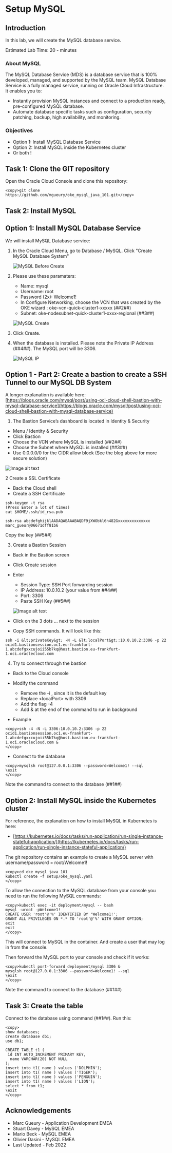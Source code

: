 # Setup MySQL

## Introduction

In this lab, we will create the MySQL database service.

Estimated Lab Time: 20 - minutes

### About MySQL 
The MySQL Database Service (MDS) is a database service that is 100% developed, managed, and supported by the MySQL team. 
MySQL Database Service is a fully managed service, running on Oracle Cloud Infrastructure. It enables you to:
* Instantly provision MySQL instances and connect to a production ready, pre-configured MySQL database.
* Automate database specific tasks such as configuration, security patching, backup, high availability, and monitoring.

### Objectives
* Option 1: Install MySQL Database Service
* Option 2: Install MySQL inside the Kubernetes cluster
* Or both !

## Task 1: Clone the GIT repository
Open the Oracle Cloud Console and clone this repository:

```
<copy>git clone https://github.com/mgueury/oke_mysql_java_101.git</copy>
```
## Task 2: Install MySQL

## Option 1: Install MySQL Database Service

We will install MySQL Database service:

1. In the Oracle Cloud Menu, go to Database / MySQL. Click "Create MySQL Database System"

	![MySQL Before Create](images/mysql-before-create.png)

2. Please use these paramaters:
    - Name: mysql
    - Username: root
    - Password (2x): Welcome1! 
    - In Configure Networking, choose the VCN that was created by the OKE wizard : oke-vcn-quick-cluster1-xxxxx (##2##)
    - Subnet: oke-nodesubnet-quick-cluster1-xxxx-regional (##3##)

	![MySQL Create](images/mysql-create.png)

3. Click Create. 
4. When the database is installed. Please note the Private IP Address (##4##). The MySQL port will be 3306.

	![MySQL IP](images/mysql-ip.png)

## Option 1 - Part 2: Create a bastion to create a SSH Tunnel to our MySQL DB System

A longer explanation is available here:[https://blogs.oracle.com/mysql/post/using-oci-cloud-shell-bastion-with-mysql-database-service](https://blogs.oracle.com/mysql/post/using-oci-cloud-shell-bastion-with-mysql-database-service)


1. The Bastion Service’s dashboard is located in Identity & Security

  - Menu / Identity & Security
  - Click Bastion
  - Choose the VCN where MySQL is installed (##2##)
  - Choose the Subnet where MySQL is installed (##3##)
  - Use 0.0.0.0/0 for the CIDR allow block (See the blog above for more secure solution)

  ![Image alt text](images/bastion-create.png)

2 Create a SSL Certificate

  - Back the Cloud shell
  - Create a SSH Certificate

```
ssh-keygen -t rsa
(Press Enter a lot of times)
cat $HOME/.ssh/id_rsa.pub
```
```
ssh-rsa abcdefghijklAADAQABAAABAQDF9jXWObkl6n482Gxxxxxxxxxxxxxx marc_gueur@06671dff81b6
```

Copy the key (##5##)

3. Create a Bastion Session

  - Back in the Bastion screen
  - Click Create session
  - Enter
    - Session Type: SSH Port forwarding session
    - IP Address: 10.0.10.2 (your value from ##4##)
    - Port: 3306
    - Paste SSH Key (##5##)

	![Image alt text](images/bastion-create-session.png)

- Click on the 3 dots ... next to the session
- Copy SSH commands. It will look like this:

```
ssh -i &lt;privateKey&gt; -N -L &lt;localPort&gt;:10.0.10.2:3306 -p 22 ocid1.bastionsession.oc1.eu-frankfurt-1.abcdefgxxcujoii55b7kq@host.bastion.eu-frankfurt-1.oci.oraclecloud.com
```
4. Try to connect through the bastion 

- Back to the Cloud console
- Modify the command
    - Remove the  -i <privateKey>, since it is the default key
    - Replace &lt;localPort&gt; with 3306
    - Add the flag -4
    - Add & at the end of the command to run in background

- Example
```
<copy>ssh -4 -N -L 3306:10.0.10.2:3306 -p 22 ocid1.bastionsession.oc1.eu-frankfurt-1.abcdefgxxcujoii55b7kq@host.bastion.eu-frankfurt-1.oci.oraclecloud.com &
</copy>
````

- Connect to the database

```
<copy>mysqlsh root@127.0.0.1:3306 --password=Welcome1! --sql
\exit
</copy>
```

Note the command to connect to the database (##1##)

## Option 2: Install MySQL inside the Kubernetes cluster

For reference, the explanation on how to install MySQL in Kubernetes is here:
- [https://kubernetes.io/docs/tasks/run-application/run-single-instance-stateful-application/](https://kubernetes.io/docs/tasks/run-application/run-single-instance-stateful-application/)

The git repository contains an example to create a MySQL server with username/password = root/Welcome1!

```
<copy>cd oke_mysql_java_101
kubectl create -f setup/oke_mysql.yaml 
</copy>
```

To allow the connection to the MySQL database from your console you need
to run the following MySQL commands:

```
<copy>kubectl exec -it deployment/mysql -- bash
mysql -uroot -pWelcome1!
CREATE USER 'root'@'%' IDENTIFIED BY 'Welcome1!';
GRANT ALL PRIVILEGES ON *.* TO 'root'@'%' WITH GRANT OPTION;
exit
exit
</copy>
```
This will connect to MySQL in the container. And create a user that may log in from the console.

Then forward the MySQL port to your console and check if it works:

```
<copy>kubectl port-forward deployment/mysql 3306 &
mysqlsh root@127.0.0.1:3306 --password=Welcome1! --sql
\exit
</copy>
```

Note the command to connect to the database (##1##)

## Task 3: Create the table

Connect to the database using command (##1##). Run this:
```
<copy>
show databases;
create database db1;
use db1;

CREATE TABLE t1 (
 id INT AUTO_INCREMENT PRIMARY KEY,
  name VARCHAR(20) NOT NULL
);
insert into t1( name ) values ('DOLPHIN');
insert into t1( name ) values ('TIGER');
insert into t1( name ) values ('PENGUIN');
insert into t1( name ) values ('LION');
select * from t1;
\exit
</copy>
```

## Acknowledgements
* Marc Gueury - Application Development EMEA
* Stuart Davey - MySQL EMEA
* Mario Beck - MySQL EMEA
* Olivier Dasini - MySQL EMEA
* Last Updated - Feb 2022
